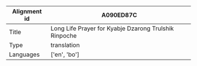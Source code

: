 |Alignment id | A090ED87C
| --- | --- 
|Title | Long Life Prayer for Kyabje Dzarong Trulshik Rinpoche 
|Type | translation
|Languages | ['en', 'bo']